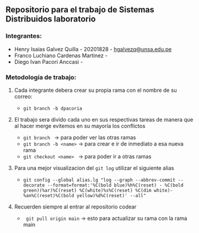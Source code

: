 ﻿## Repositorio para el trabajo de Sistemas Distribuidos laboratorio

### Integrantes:
 - Henry Isaias Galvez Quilla - 20201828 - hgalvezq@unsa.edu.pe
 - Franco Luchiano Cardenas Martinez - 
 - Diego Ivan Pacori Anccasi - 

### Metodología de trabajo:
 1. Cada integrante debera crear su propia rama con el nombre de su correo:  

    * `git branch -b dpacoria `

 2. El trabajo sera divido cada uno en sus respectivas tareas de manera que al hacer merge evitemos en su mayoría los conflictos  

    * `git branch ` -> para poder ver las otras ramas  
    * `git branch -b <name>` -> para crear e ir de inmediato a esa nueva rama  
    * `git checkout <name> ` -> para poder ir a otras ramas  

 3. Para una mejor visualizacion del ` git log ` utilizar el siguiente alias  

    * `git config --global alias.lg "log --graph --abbrev-commit --decorate --format=format:'%C(bold blue)%h%C(reset) - %C(bold green)(%ar)%C(reset) %C(white)%s%C(reset) %C(dim white)- %an%C(reset)%C(bold yellow)%d%C(reset)' --all"`

 4. Recuerden siempre al entrar al repositorio codear  
 
    * ` git pull origin main` -> esto para actualizar su rama con la rama main

